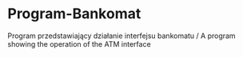 # Program-Bankomat
Program przedstawiający działanie interfejsu bankomatu / A program showing the operation of the ATM interface



